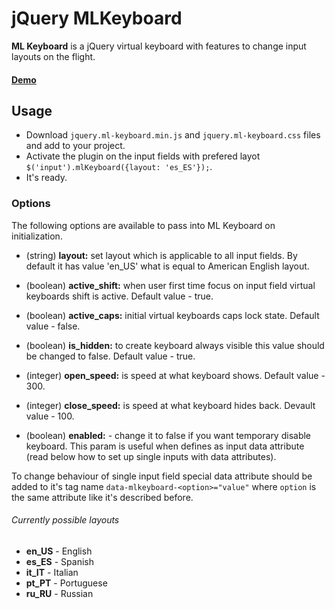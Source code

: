 # jQuery MLKeyboard

**ML Keyboard** is a jQuery virtual keyboard with features to change input layouts on the flight.

#### [Demo](http://mbut.github.io/jquery.mlkeyboard/)

## Usage
* Download <code>jquery.ml-keyboard.min.js</code> and <code>jquery.ml-keyboard.css</code> files and add to your project.
* Activate the plugin on the input fields with prefered layot <code>$('input').mlKeyboard({layout: 'es_ES'});</code>.
* It's ready.

### Options
The following options are available to pass into ML Keyboard on initialization.

* (string) **layout:** set layout which is applicable to all input fields. By default it has value 'en_US' what is equal to American English layout.

* (boolean) **active_shift:** when user first time focus on input field virtual keyboards shift is active. Default value - true.

* (boolean) **active_caps:** initial virtual keyboards caps lock state. Default value - false.

* (boolean) **is_hidden:** to create keyboard always visible this value should be changed to false. Default value - true.

* (integer) **open_speed:** is speed at what keyboard shows. Default value - 300.

* (integer) **close_speed:** is speed at what keyboard hides back. Devault value - 100.

* (boolean) **enabled:** - change it to false if you want temporary disable keyboard. This param is useful when defines as input data attribute (read below how to set up single inputs with data attributes).

To change behaviour of single input field special data attribute should be added to it's tag name <code>data-mlkeyboard-&lt;option&gt;="value"</code> where <code>option</code> is the same attribute like it's described before.

###### Currently possible layouts</h5>
* **en_US** - English
* **es_ES** - Spanish
* **it_IT** - Italian
* **pt_PT** - Portuguese
* **ru_RU** - Russian
